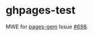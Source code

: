 # ghpages-test

MWE for [pages-gem](https://github.com/github/pages-gem) Issue [#698](https://github.com/github/pages-gem/issues/698).
